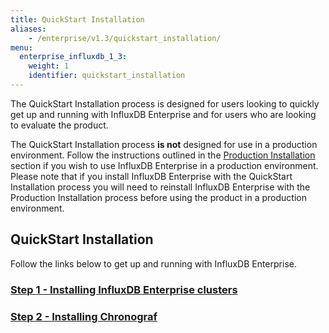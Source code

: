 ```yaml
---
title: QuickStart Installation
aliases:
    - /enterprise/v1.3/quickstart_installation/
menu:
  enterprise_influxdb_1_3:
    weight: 1
    identifier: quickstart_installation
---
```


The QuickStart Installation process is designed for users looking to quickly
get up and running with InfluxDB Enterprise and for users who are looking to
evaluate the product.

The QuickStart Installation process **is not** designed for use
in a production environment.
Follow the instructions outlined in the [Production Installation](/enterprise_influxdb/v1.3/production_installation/) section
if you wish to use InfluxDB Enterprise in a production environment.
Please note that if you install InfluxDB Enterprise with the QuickStart Installation process you
will need to reinstall InfluxDB Enterprise with the Production Installation
process before using the product in a production environment.

## QuickStart Installation

Follow the links below to get up and running with InfluxDB Enterprise.

### [Step 1 - Installing InfluxDB Enterprise clusters](/enterprise_influxdb/v1.3/quickstart_installation/cluster_installation/)
### [Step 2 - Installing Chronograf](/enterprise_influxdb/v1.3/quickstart_installation/chrono_install/)

